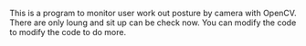 This is a program to monitor user work out posture by camera with OpenCV. There are only loung and sit up can be check now. You can modify the code to modify the code to do more.
